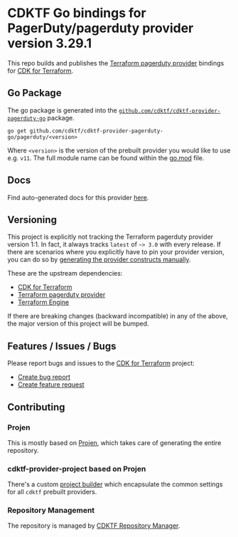 # CDKTF Go bindings for PagerDuty/pagerduty provider version 3.29.1

This repo builds and publishes the [Terraform pagerduty provider](https://registry.terraform.io/providers/PagerDuty/pagerduty/3.29.1/docs) bindings for [CDK for Terraform](https://cdk.tf).

## Go Package

The go package is generated into the [`github.com/cdktf/cdktf-provider-pagerduty-go`](https://github.com/cdktf/cdktf-provider-pagerduty-go) package.

`go get github.com/cdktf/cdktf-provider-pagerduty-go/pagerduty/<version>`

Where `<version>` is the version of the prebuilt provider you would like to use e.g. `v11`. The full module name can be found
within the [go.mod](https://github.com/cdktf/cdktf-provider-pagerduty-go/blob/main/pagerduty/go.mod#L1) file.

## Docs

Find auto-generated docs for this provider [here](https://github.com/cdktf/cdktf-provider-pagerduty/blob/main/docs/API.go.md).


## Versioning

This project is explicitly not tracking the Terraform pagerduty provider version 1:1. In fact, it always tracks `latest` of `~> 3.0` with every release. If there are scenarios where you explicitly have to pin your provider version, you can do so by [generating the provider constructs manually](https://cdk.tf/imports).

These are the upstream dependencies:

* [CDK for Terraform](https://cdk.tf)
* [Terraform pagerduty provider](https://registry.terraform.io/providers/PagerDuty/pagerduty/3.29.1)
* [Terraform Engine](https://terraform.io)

If there are breaking changes (backward incompatible) in any of the above, the major version of this project will be bumped.

## Features / Issues / Bugs

Please report bugs and issues to the [CDK for Terraform](https://cdk.tf) project:

* [Create bug report](https://cdk.tf/bug)
* [Create feature request](https://cdk.tf/feature)

## Contributing

### Projen

This is mostly based on [Projen](https://github.com/projen/projen), which takes care of generating the entire repository.

### cdktf-provider-project based on Projen

There's a custom [project builder](https://github.com/cdktf/cdktf-provider-project) which encapsulate the common settings for all `cdktf` prebuilt providers.


### Repository Management

The repository is managed by [CDKTF Repository Manager](https://github.com/cdktf/cdktf-repository-manager/).
